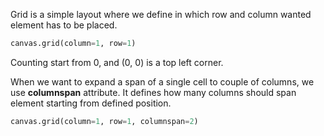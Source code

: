 


  
Grid is a simple layout where we define in which row and column wanted element has to be placed.   
  

```python
canvas.grid(column=1, row=1)
```
  
  
Counting start from 0, and (0, 0) is a top left corner.  
  
When we want to expand a span of a single cell to couple of columns, we use **columnspan** attribute. It defines how many columns should span element starting from defined position.  
  

```python
canvas.grid(column=1, row=1, columnspan=2)
```
